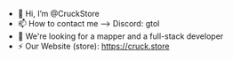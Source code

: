 - 👋 Hi, I’m @CruckStore
- 📫 How to contact me --> Discord: gtol
- 💞️ We're looking for a mapper and a full-stack developer 
- ⚡ Our Website (store): https://cruck.store
